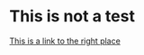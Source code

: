 # This is not a test 

[This is a link to the right place](https://github.com/RavensbourneWebMedia/MagazineMashUp/tree/2016/session%209)
